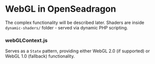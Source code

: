 # WebGL in OpenSeadragon

The complex functionality will be described later. Shaders are inside `dynamic-shaders/` folder - served via dynamic PHP scripting.


### webGLContext.js

Serves as a `State` pattern, providing either WebGL 2.0 (if supported) or WebGL 1.0 (fallback) functionality.